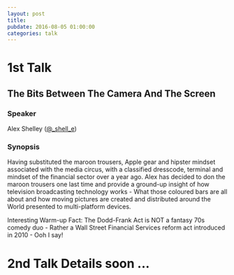 ```yaml
---
layout: post
title: 
pubdate: 2016-08-05 01:00:00
categories: talk
---
```


# 1st Talk

## The Bits Between The Camera And The Screen

### Speaker

Alex Shelley ([@_shell_e](https://twitter.com/_shell_e))

### Synopsis

Having substituted the maroon trousers, Apple gear and hipster mindset associated with the media
circus, with a classified dresscode, terminal and mindset of the financial sector over a year ago.
Alex has decided to don the maroon trousers one last time and provide a ground-up insight of how
television broadcasting technology works - What those coloured bars are all about and how moving pictures
are created and distributed around the World presented to multi-platform devices.

Interesting Warm-up Fact: The Dodd-Frank Act is NOT a fantasy 70s comedy duo - Rather a Wall Street Financial Services reform act introduced in 2010 - Ooh I say!


# 2nd Talk  Details soon ...


